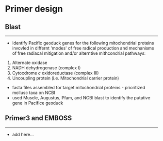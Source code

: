 # Primer design

## Blast
--------
* Identify Pacific geoduck genes for the following mitochondrial proteins invovled in differnt 'modes' of free radical production and mechanisms of free radiacal mitigation and/or alterntive mithcondrial pathways:
1. Alternate oxidase
2. NADH dehydrogenase (complex I)
3. Cytocdrome *c* oxidoreductase (complex III)
4. Uncoupling protein (i.e. Mitochondrial carrier protein)

* fasta files assembled for target mitochondrial proteins - prioritized mollusc taxa on NCBI
* used Muscle, Augustus, Pfam, and NCBI blast to identify the putative gene in Pacifice geoduck

## Primer3 and EMBOSS
--------
* add here...

